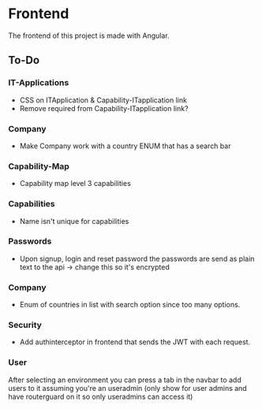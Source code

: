 
# Frontend
The frontend of this project is made with Angular. 

## To-Do

### IT-Applications
* CSS on ITApplication & Capability-ITapplication link
* Remove required from Capability-ITapplication link?

### Company 
* Make Company work with a country ENUM that has a search bar

### Capability-Map
* Capability map level 3 capabilities

### Capabilities
* Name isn't unique for capabilities

### Passwords
* Upon signup, login and reset password the passwords are send as plain text to the api -> change this so it's encrypted

### Company
* Enum of countries in list with search option since too many options.

### Security
* Add authinterceptor in frontend that sends the JWT with each request.

### User
After selecting an environment you can press a tab in the navbar to add users to it assuming you're an useradmin (only show for user admins and have routerguard on it so only useradmins can access it)